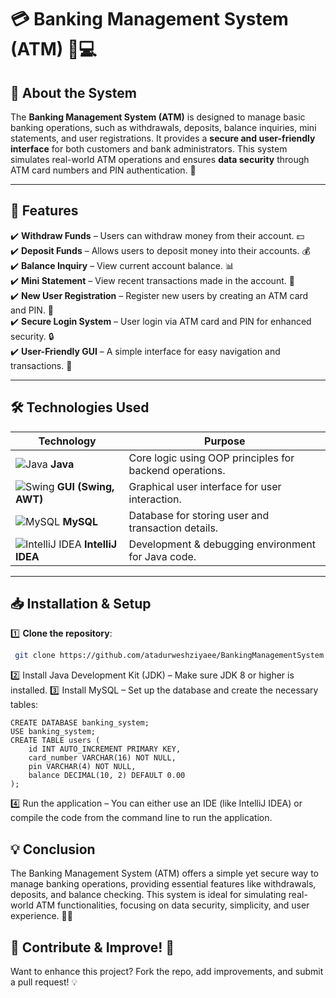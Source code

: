 # 💳 Banking Management System (ATM) 🏦💻

## 📌 About the System
The **Banking Management System (ATM)** is designed to manage basic banking operations, such as withdrawals, deposits, balance inquiries, mini statements, and user registrations. It provides a **secure and user-friendly interface** for both customers and bank administrators. This system simulates real-world ATM operations and ensures **data security** through ATM card numbers and PIN authentication. 🔐

---

## 🚀 Features
✔️ **Withdraw Funds** – Users can withdraw money from their account. 💵  
✔️ **Deposit Funds** – Allows users to deposit money into their accounts. 💰  
✔️ **Balance Inquiry** – View current account balance. 📊  
✔️ **Mini Statement** – View recent transactions made in the account. 📃  
✔️ **New User Registration** – Register new users by creating an ATM card and PIN. 📝  
✔️ **Secure Login System** – User login via ATM card and PIN for enhanced security. 🔒  
✔️ **User-Friendly GUI** – A simple interface for easy navigation and transactions. 🎨

---

## 🛠️ Technologies Used

| Technology | Purpose |
|------------|---------|
| ![Java](https://upload.wikimedia.org/wikipedia/en/3/30/Java_programming_language_logo.svg) **Java** | Core logic using OOP principles for backend operations. |
| ![Swing](https://upload.wikimedia.org/wikipedia/commons/7/76/Swing-logo.png) **GUI (Swing, AWT)** | Graphical user interface for user interaction. |
| ![MySQL](https://upload.wikimedia.org/wikipedia/en/thumb/6/62/MySQL.svg/128px-MySQL.svg.png) **MySQL** | Database for storing user and transaction details. |
| ![IntelliJ IDEA](https://upload.wikimedia.org/wikipedia/commons/d/d5/IntelliJ_IDEA_Logo.svg) **IntelliJ IDEA** | Development & debugging environment for Java code. |

---

## 📥 Installation & Setup
1️⃣ **Clone the repository**:
```bash
 git clone https://github.com/atadurweshziyaee/BankingManagementSystem.git
```
2️⃣ Install Java Development Kit (JDK) – Make sure JDK 8 or higher is installed.
3️⃣ Install MySQL – Set up the database and create the necessary tables:
```
CREATE DATABASE banking_system;
USE banking_system;
CREATE TABLE users (
    id INT AUTO_INCREMENT PRIMARY KEY,
    card_number VARCHAR(16) NOT NULL,
    pin VARCHAR(4) NOT NULL,
    balance DECIMAL(10, 2) DEFAULT 0.00
);
```
4️⃣ Run the application – You can either use an IDE (like IntelliJ IDEA) or compile the code from the command line to run the application.

## 💡 Conclusion
The Banking Management System (ATM) offers a simple yet secure way to manage banking operations, providing essential features like withdrawals, deposits, and balance checking. This system is ideal for simulating real-world ATM functionalities, focusing on data security, simplicity, and user experience. 🏦✨

## 🤝 Contribute & Improve! 🚀
Want to enhance this project? Fork the repo, add improvements, and submit a pull request! 💡
